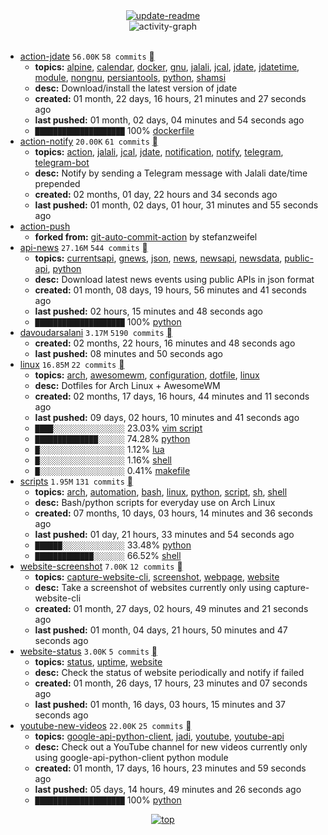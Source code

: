<div align="center">
<a href="https://github.com/davoudarsalani/davoudarsalani/actions/workflows/update-readme.yml">
<img alt="update-readme" src="https://github.com/davoudarsalani/davoudarsalani/actions/workflows/update-readme.yml/badge.svg">
</a>
</div>
<div align="center">
<img alt="activity-graph" src="https://activity-graph.herokuapp.com/graph?username=davoudarsalani&custom_title=Joined%2002%20years,%2009%20months,%2028%20days,%2001%20hour,%2050%20minutes%20and%2037%20seconds%20ago&hide_border=true&bg_color=00000000&point=00000000&color=1793D1&line=00000000&area=true&area_color=1793d1"></div>
<br>

* [action-jdate](https://github.com/davoudarsalani/action-jdate) `56.00K` `58 commits` [](https://api.github.com/repos/davoudarsalani/action-jdate/zipball)
	+ __topics:__ [alpine](https://github.com/topics/alpine), [calendar](https://github.com/topics/calendar), [docker](https://github.com/topics/docker), [gnu](https://github.com/topics/gnu), [jalali](https://github.com/topics/jalali), [jcal](https://github.com/topics/jcal), [jdate](https://github.com/topics/jdate), [jdatetime](https://github.com/topics/jdatetime), [module](https://github.com/topics/module), [nongnu](https://github.com/topics/nongnu), [persiantools](https://github.com/topics/persiantools), [python](https://github.com/topics/python), [shamsi](https://github.com/topics/shamsi)
	+ __desc:__ Download/install the latest version of jdate
	+ __created:__ 01 month, 22 days, 16 hours, 21 minutes and 27 seconds ago
	+ __last pushed:__ 01 month, 02 days, 04 minutes and 54 seconds ago
	+ `████████████████████`  100% [dockerfile](https://github.com/topics/dockerfile)
* [action-notify](https://github.com/davoudarsalani/action-notify) `20.00K` `61 commits` [](https://api.github.com/repos/davoudarsalani/action-notify/zipball)
	+ __topics:__ [action](https://github.com/topics/action), [jalali](https://github.com/topics/jalali), [jcal](https://github.com/topics/jcal), [jdate](https://github.com/topics/jdate), [notification](https://github.com/topics/notification), [notify](https://github.com/topics/notify), [telegram](https://github.com/topics/telegram), [telegram-bot](https://github.com/topics/telegram-bot)
	+ __desc:__ Notify by sending a Telegram message with Jalali date/time prepended
	+ __created:__ 02 months, 01 day, 22 hours and 34 seconds ago
	+ __last pushed:__ 01 month, 02 days, 01 hour, 31 minutes and 55 seconds ago
* [action-push](https://github.com/davoudarsalani/action-push)
	+ __forked from:__ [git-auto-commit-action](https://github.com/stefanzweifel/git-auto-commit-action) by stefanzweifel
* [api-news](https://github.com/davoudarsalani/api-news) `27.16M` `544 commits` [](https://api.github.com/repos/davoudarsalani/api-news/zipball)
	+ __topics:__ [currentsapi](https://github.com/topics/currentsapi), [gnews](https://github.com/topics/gnews), [json](https://github.com/topics/json), [news](https://github.com/topics/news), [newsapi](https://github.com/topics/newsapi), [newsdata](https://github.com/topics/newsdata), [public-api](https://github.com/topics/public-api), [python](https://github.com/topics/python)
	+ __desc:__ Download latest news events using public APIs in json format
	+ __created:__ 01 month, 08 days, 19 hours, 56 minutes and 41 seconds ago
	+ __last pushed:__ 02 hours, 15 minutes and 48 seconds ago
	+ `████████████████████`  100% [python](https://github.com/topics/python)
* [davoudarsalani](https://github.com/davoudarsalani/davoudarsalani) `3.17M` `5190 commits` [](https://api.github.com/repos/davoudarsalani/davoudarsalani/zipball)
	+ __created:__ 02 months, 22 hours, 16 minutes and 48 seconds ago
	+ __last pushed:__ 08 minutes and 50 seconds ago
* [linux](https://github.com/davoudarsalani/linux) `16.85M` `22 commits` [](https://api.github.com/repos/davoudarsalani/linux/zipball)
	+ __topics:__ [arch](https://github.com/topics/arch), [awesomewm](https://github.com/topics/awesomewm), [configuration](https://github.com/topics/configuration), [dotfile](https://github.com/topics/dotfile), [linux](https://github.com/topics/linux)
	+ __desc:__ Dotfiles for Arch Linux + AwesomeWM
	+ __created:__ 02 months, 17 days, 16 hours, 44 minutes and 11 seconds ago
	+ __last pushed:__ 09 days, 02 hours, 10 minutes and 41 seconds ago
	+ `████░░░░░░░░░░░░░░░░`  23.03% [vim script](https://github.com/topics/vim%20script)
	+ `██████████████░░░░░░`  74.28% [python](https://github.com/topics/python)
	+ `█░░░░░░░░░░░░░░░░░░░`  1.12% [lua](https://github.com/topics/lua)
	+ `█░░░░░░░░░░░░░░░░░░░`  1.16% [shell](https://github.com/topics/shell)
	+ `█░░░░░░░░░░░░░░░░░░░`  0.41% [makefile](https://github.com/topics/makefile)
* [scripts](https://github.com/davoudarsalani/scripts) `1.95M` `131 commits` [](https://api.github.com/repos/davoudarsalani/scripts/zipball)
	+ __topics:__ [arch](https://github.com/topics/arch), [automation](https://github.com/topics/automation), [bash](https://github.com/topics/bash), [linux](https://github.com/topics/linux), [python](https://github.com/topics/python), [script](https://github.com/topics/script), [sh](https://github.com/topics/sh), [shell](https://github.com/topics/shell)
	+ __desc:__ Bash/python scripts for everyday use on Arch Linux
	+ __created:__ 07 months, 10 days, 03 hours, 14 minutes and 36 seconds ago
	+ __last pushed:__ 01 day, 21 hours, 33 minutes and 54 seconds ago
	+ `██████░░░░░░░░░░░░░░`  33.48% [python](https://github.com/topics/python)
	+ `█████████████░░░░░░░`  66.52% [shell](https://github.com/topics/shell)
* [website-screenshot](https://github.com/davoudarsalani/website-screenshot) `7.00K` `12 commits` [](https://api.github.com/repos/davoudarsalani/website-screenshot/zipball)
	+ __topics:__ [capture-website-cli](https://github.com/topics/capture-website-cli), [screenshot](https://github.com/topics/screenshot), [webpage](https://github.com/topics/webpage), [website](https://github.com/topics/website)
	+ __desc:__ Take a screenshot of websites currently only using capture-website-cli
	+ __created:__ 01 month, 27 days, 02 hours, 49 minutes and 21 seconds ago
	+ __last pushed:__ 01 month, 04 days, 21 hours, 50 minutes and 47 seconds ago
* [website-status](https://github.com/davoudarsalani/website-status) `3.00K` `5 commits` [](https://api.github.com/repos/davoudarsalani/website-status/zipball)
	+ __topics:__ [status](https://github.com/topics/status), [uptime](https://github.com/topics/uptime), [website](https://github.com/topics/website)
	+ __desc:__ Check the status of website periodically and notify if failed
	+ __created:__ 01 month, 26 days, 17 hours, 23 minutes and 07 seconds ago
	+ __last pushed:__ 01 month, 16 days, 03 hours, 15 minutes and 37 seconds ago
* [youtube-new-videos](https://github.com/davoudarsalani/youtube-new-videos) `22.00K` `25 commits` [](https://api.github.com/repos/davoudarsalani/youtube-new-videos/zipball)
	+ __topics:__ [google-api-python-client](https://github.com/topics/google-api-python-client), [jadi](https://github.com/topics/jadi), [youtube](https://github.com/topics/youtube), [youtube-api](https://github.com/topics/youtube-api)
	+ __desc:__ Check out a YouTube channel for new videos currently only using google-api-python-client python module
	+ __created:__ 01 month, 17 days, 16 hours, 23 minutes and 59 seconds ago
	+ __last pushed:__ 05 days, 14 hours, 49 minutes and 26 seconds ago
	+ `████████████████████`  100% [python](https://github.com/topics/python)
<div align="center">
<a href='https://github.com/davoudarsalani/davoudarsalani#readme'>
<img alt='top' src='https://img.shields.io/badge/TOP-grey'>
</a>
</div>
